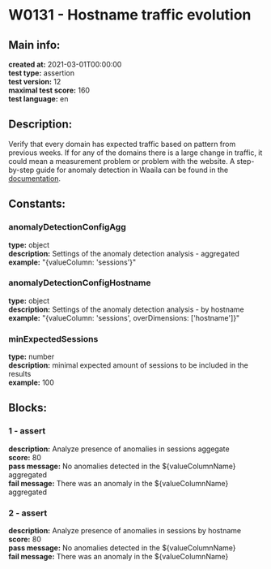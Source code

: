 # W0131 - Hostname traffic evolution  
## Main info:  
**created at:** 2021-03-01T00:00:00  
**test type:** assertion  
**test version:** 12  
**maximal test score:** 160  
**test language:** en  
## Description:  
Verify that every domain has expected traffic based on pattern from previous weeks. If for any of the domains there is a large change in traffic, it could mean a measurement problem or problem with the website. A step-by-step guide for anomaly detection in Waaila can be found in the <a href=https://waaila.com/en/docs/waaila/testLogic/AI-functions/#waailafunctionsisdayofweekanomaly target = _blank>documentation</a>.  
## Constants:  
### anomalyDetectionConfigAgg
**type:** object  
**description:** Settings of the anomaly detection analysis - aggregated  
**example:** "{valueColumn: 'sessions'}"  
### anomalyDetectionConfigHostname
**type:** object  
**description:** Settings of the anomaly detection analysis - by hostname  
**example:** "{valueColumn: 'sessions', overDimensions: ['hostname']}"  
### minExpectedSessions
**type:** number  
**description:** minimal expected amount of sessions to be included in the results  
**example:** 100  
## Blocks:  
### 1 - assert
**description:** Analyze presence of anomalies in sessions aggegate  
**score:** 80  
**pass message:** No anomalies detected in the ${valueColumnName} aggregated  
**fail message:** There was an anomaly in the ${valueColumnName} aggregated  
### 2 - assert
**description:** Analyze presence of anomalies in sessions by hostname  
**score:** 80  
**pass message:** No anomalies detected in the ${valueColumnName}  
**fail message:** There was an anomaly in the ${valueColumnName}  

